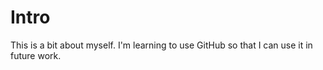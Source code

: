 # Intro

This is a bit about myself. I'm learning to use GitHub so that I can use it in future work.
